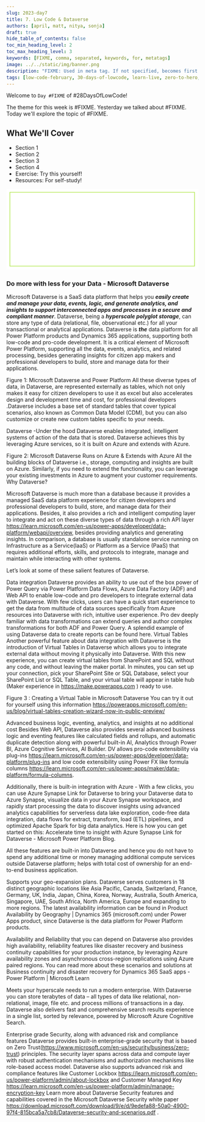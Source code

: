 ```yaml
---
slug: 2023-day7
title: 7. Low Code & Dataverse
authors: [april, matt, nitya, sonja]
draft: true
hide_table_of_contents: false
toc_min_heading_level: 2
toc_max_heading_level: 3
keywords: [FIXME, comma, separated, keywords, for, metatags]
image: ../../static/img/banner.png
description: "FIXME: Used in meta tag. If not specified, becomes first line of Markdown" 
tags: [low-code-february, 30-days-of-lowcode, learn-live, zero-to-hero, ask-the-expert,fusion-teams, power-platform]
---
```


<head>
  <meta name="twitter:url" 
    content="https://microsoft.github.io/Low-Code/blog/slug-FIXME" />
  <meta name="twitter:title" 
    content="FIXME: Title Of Post" />
  <meta name="twitter:description" 
    content="FIXME: Post Description" />
  <meta name="twitter:image" 
    content="FIXME: Post Image" />
  <meta name="twitter:card" content="summary_large_image" />
  <meta name="twitter:creator" 
    content="@nitya" />
  <meta name="twitter:site" content="@AzureAdvocates" /> 
  <link rel="canonical" 
    href="https://microsoft.github.io/Low-Code/blog/slug-FIXME" />
</head>

Welcome to `Day #FIXME` of #28DaysOfLowCode!

The theme for this week is #FIXME. Yesterday we talked about #FIXME. Today we'll explore the topic of #FIXME.

## What We'll Cover
 * Section 1
 * Section 2
 * Section 3
 * Section 4
 * Exercise: Try this yourself!
 * Resources: For self-study!

<!-- FIXME: banner image -->
![Empty Banner Placeholder](../../../static/img/banner.png)


<!-- ************************************* -->
<!--  AUTHORS: ONLY UPDATE BELOW THIS LINE -->
<!-- ************************************* -->

### Do more with less for your Data - Microsoft Dataverse ###

Microsoft Dataverse is a SaaS data platform that helps you ***easily create and manage your data, events, logic, and generate analytics, and insights to support interconnected apps and processes in a secure and compliant manner***. Dataverse, being a ***hyperscale polyglot storage***, can store any type of data (relational, file, observational etc.) for all your transactional or analytical applications. Dataverse is ***the*** data platform for all Power Platform products and Dynamics 365 applications, supporting both low-code and pro-code development. It is a critical element of Microsoft Power Platform, supporting all the data, events, analytics, and related processing, besides generating insights for citizen app makers and professional developers to build, store and manage data for their applications. 
 
Figure 1: Microsoft Dataverse and Power Platform
All these diverse types of data, in Dataverse, are represented externally as tables, which not only makes it easy for citizen developers to use it as excel but also accelerates design and development time and cost, for professional developers .Dataverse includes a base set of standard tables that cover typical scenarios, also known as Common Data Model (CDM), but you can also customize or create new custom tables specific to your needs.

Dataverse -Under the hood
Dataverse enables integrated, intelligent systems of action of the data that is stored. Dataverse achieves this by leveraging Azure services, so it is built on Azure and extends with Azure. 

 
Figure 2: Microsoft Dataverse Runs on Azure & Extends with Azure
All the building blocks of Dataverse i.e., storage, computing and insights are built on Azure. Similarly, if you need to extend the functionality, you can leverage your existing investments in Azure to augment your customer requirements. 
Why Dataverse? 

Microsoft Dataverse is much more than a database because it provides a managed SaaS data platform experience for citizen developers and professional developers to build, store, and manage data for their applications. Besides, it also provides a rich and intelligent computing layer to integrate and act on these diverse types of data through a rich API layer https://learn.microsoft.com/en-us/power-apps/developer/data-platform/webapi/overview, besides providing analytics and generating insights. In comparison, a database is usually standalone service running on Infrastructure as a Service(IaaS) or Platform as a Service (PaaS) that requires additional efforts, skills, and protocols to integrate, manage and maintain while interacting with other systems. 

Let’s look at some of these salient features of Dataverse. 

Data integration
Dataverse provides an ability to use out of the box power of Power Query via Power Platform Data Flows, Azure Data Factory (ADF) and Web API to enable low-code and pro developers to integrate external data with Dataverse. With few clicks, users can have a quick start experience to get the data from multitude of data sources specifically from Azure resources into Dataverse with rich, intuitive user experience. Pro dev deeply familiar with data transformations can extend queries and author complex transformations for both ADF and Power Query. A splendid example of using Dataverse data to create reports can be found here. 
Virtual Tables 
Another powerful feature about data integration with Dataverse is the introduction of Virtual Tables in Dataverse which allows you to integrate external data without moving it physically into Dataverse. With this new experience, you can create virtual tables from SharePoint and SQL without any code, and without leaving the maker portal. In minutes, you can set up your connection, pick your SharePoint Site or SQL Database, select your SharePoint List or SQL Table, and your virtual table will appear in table hub (Maker experience in https://make.powerapps.com ) ready to use.

 
Figure 3 : Creating a Virtual Table in Microsoft Dataverse
You can try it out for yourself using this information https://powerapps.microsoft.com/en-us/blog/virtual-tables-creation-wizard-now-in-public-preview/ 


Advanced business logic, eventing, analytics, and insights at no additional cost
Besides Web API, Dataverse also provides several advanced business logic and eventing features like calculated fields and rollups, and automatic duplicate detection along with powerful built-in AI, Analytics through Power BI, Azure Cognitive Services, AI Builder.  DV allows pro-code extensibility via plug-ins https://learn.microsoft.com/en-us/power-apps/developer/data-platform/plug-ins and low code extensibility using Power FX like formula columns https://learn.microsoft.com/en-us/power-apps/maker/data-platform/formula-columns.

Additionally, there is built-in integration with Azure - With a few clicks, you can use Azure Synapse Link for Dataverse to bring your Dataverse data to Azure Synapse, visualize data in your Azure Synapse workspace, and rapidly start processing the data to discover insights using advanced analytics capabilities for serverless data lake exploration, code-free data integration, data flows for extract, transform, load (ETL) pipelines, and optimized Apache Spark for big data analytics. Here is how you can get started on this: Accelerate time to insight with Azure Synapse Link for Dataverse - Microsoft Power Platform Blog.

All these features are built-in into Dataverse and hence you do not have to spend any additional time or money managing additional compute services outside Dataverse platform; helps with total cost of ownership for an end-to-end business application.

Supports your geo-expansion plans.
Dataverse serves customers in 18 distinct geographic locations like Asia Pacific, Canada, Switzerland, France, Germany, UK, India, Japan, China, Korea, Norway, Australia, South America, Singapore, UAE, South Africa, North America, Europe and expanding to more regions. The latest availability information can be found in Product Availability by Geography | Dynamics 365 (microsoft.com) under Power Apps product, since Dataverse is the data platform for Power Platform products.

Availability and Reliability that you can depend on
Dataverse also provides high availability, reliability features like disaster recovery and business continuity capabilities for your production instance, by leveraging Azure availability zones and asynchronous cross-region replications using Azure paired regions. You can read more about these scenarios and solutions at  Business continuity and disaster recovery for Dynamics 365 SaaS apps - Power Platform | Microsoft Learn

Meets your hyperscale needs to run a modern enterprise.
With Dataverse you can store terabytes of data – all types of data like relational, non-relational, image, file etc. and process millions of transactions in a day. Dataverse also delivers fast and comprehensive search results experience in a single list, sorted by relevance, powered by Microsoft Azure Cognitive Search.

Enterprise grade Security, along with advanced risk and compliance features
Dataverse provides built-in enterprise-grade security that is based on Zero Trust(https://www.microsoft.com/en-us/security/business/zero-trust)  principles. The security layer spans across data and compute layer with robust authentication mechanisms and authorization mechanisms like role-based access model. Dataverse also supports advanced risk and compliance features like Customer Lockbox https://learn.microsoft.com/en-us/power-platform/admin/about-lockbox and Customer Managed Key https://learn.microsoft.com/en-us/power-platform/admin/manage-encryption-key 
Learn more about Dataverse Security features and capabilities covered in the Microsoft Dataverse Security white paper https://download.microsoft.com/download/9/e/d/9edefa88-50a0-4900-97f4-815bca5a7cb8/Dataverse-security-and-scenarios.pdf .  






